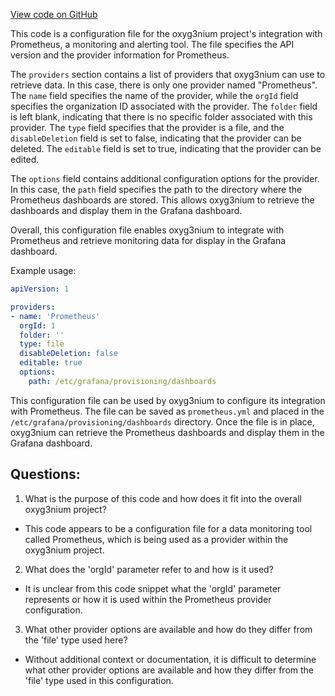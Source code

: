 [View code on GitHub](https://github.com/oxyg3nium/oxyg3nium/docker/grafana/provisioning/dashboards/dashboard.yml)

This code is a configuration file for the oxyg3nium project's integration with Prometheus, a monitoring and alerting tool. The file specifies the API version and the provider information for Prometheus. 

The `providers` section contains a list of providers that oxyg3nium can use to retrieve data. In this case, there is only one provider named "Prometheus". The `name` field specifies the name of the provider, while the `orgId` field specifies the organization ID associated with the provider. The `folder` field is left blank, indicating that there is no specific folder associated with this provider. The `type` field specifies that the provider is a file, and the `disableDeletion` field is set to false, indicating that the provider can be deleted. The `editable` field is set to true, indicating that the provider can be edited. 

The `options` field contains additional configuration options for the provider. In this case, the `path` field specifies the path to the directory where the Prometheus dashboards are stored. This allows oxyg3nium to retrieve the dashboards and display them in the Grafana dashboard. 

Overall, this configuration file enables oxyg3nium to integrate with Prometheus and retrieve monitoring data for display in the Grafana dashboard. 

Example usage:

```yaml
apiVersion: 1

providers:
- name: 'Prometheus'
  orgId: 1
  folder: ''
  type: file
  disableDeletion: false
  editable: true
  options:
    path: /etc/grafana/provisioning/dashboards
```

This configuration file can be used by oxyg3nium to configure its integration with Prometheus. The file can be saved as `prometheus.yml` and placed in the `/etc/grafana/provisioning/dashboards` directory. Once the file is in place, oxyg3nium can retrieve the Prometheus dashboards and display them in the Grafana dashboard.
## Questions: 
 1. What is the purpose of this code and how does it fit into the overall oxyg3nium project?
- This code appears to be a configuration file for a data monitoring tool called Prometheus, which is being used as a provider within the oxyg3nium project.

2. What does the 'orgId' parameter refer to and how is it used?
- It is unclear from this code snippet what the 'orgId' parameter represents or how it is used within the Prometheus provider configuration.

3. What other provider options are available and how do they differ from the 'file' type used here?
- Without additional context or documentation, it is difficult to determine what other provider options are available and how they differ from the 'file' type used in this configuration.